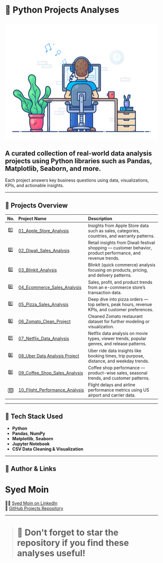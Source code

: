 # 🐍 Python Projects Analyses
![Python_Projects](https://github.com/Syed-Moinuddin2025/python_projects_analyses/blob/main/projects.gif)
--
## A curated collection of real-world data analysis projects using **Python** libraries such as **Pandas**, **Matplotlib**, **Seaborn**, and more.  
Each project answers key business questions using data, visualizations, KPIs, and actionable insights.

---

## 📁 Projects Overview

| No. | Project Name | Description |
|:--:|:-------------|:------------|
| 1️⃣ | [01_Apple_Store_Analysis](./01_Apple_Store_Analysis) | Insights from Apple Store data such as sales, categories, countries, and warranty patterns. |
| 2️⃣ | [02_Diwali_Sales_Analysis](./02_Diwali_Sales_Analysis) | Retail insights from Diwali festival shopping — customer behavior, product performance, and revenue trends. |
| 3️⃣ | [03_Blinkit_Analysis](./03_Blinkit_Analysis) | Blinkit (quick commerce) analysis focusing on products, pricing, and delivery patterns. |
| 4️⃣ | [04_Ecommerce_Sales_Analysis](./04_Ecommerce_Sales_Analysis) | Sales, profit, and product trends from an e-commerce store’s transaction data. |
| 5️⃣ | [05_Pizza_Sales_Analysis](./05_Pizza_Sales_Analysis) | Deep dive into pizza orders — top sellers, peak hours, revenue KPIs, and customer preferences. |
| 6️⃣ | [06_Zomato_Clean_Project](./06_Zomato_Clean_Project) | Cleaned Zomato restaurant dataset for further modeling or visualization. |
| 7️⃣ | [07_Netflix_Data_Analysis](./07_Netflix_Data_Analysis) | Netflix data analysis on movie types, viewer trends, popular genres, and release patterns. |
| 8️⃣ | [08_Uber Data Analysis Project](./08_Uber%20Data%20Analysis%20Project) | Uber ride data insights like booking times, trip purpose, distance, and weekday trends. |
| 9️⃣ | [09_Coffee_Shop_Sales_Analysis](./09_Coffee_Shop_Sales_Analysis) | Coffee shop performance — product-wise sales, seasonal trends, and customer patterns. |
| 🔟 | [10_Flight_Performance_Analysis](./10_Flight_Performance_Analysis) | Flight delays and airline performance metrics using US airport and carrier data. |

---

## 🚀 Tech Stack Used

- **Python**
- **Pandas**, **NumPy**
- **Matplotlib**, **Seaborn**
- **Jupyter Notebook**
- **CSV Data Cleaning & Visualization**

---

## 🔗 Author & Links
# Syed Moin
👨‍💻 [Syed Moin on LinkedIn](https://www.linkedin.com/in/syed-moin-hr)  
📁 [GitHub Projects Repository](https://github.com/Syed-Moinuddin2025/python_projects_analyses)

---

>#  🌟 Don't forget to star the repository if you find these analyses useful!

